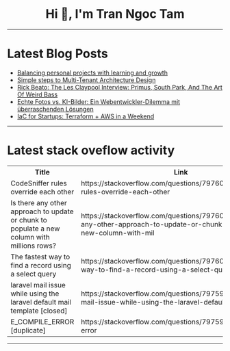 <h1 align="center">Hi 👋, I'm Tran Ngoc Tam</h1>

---

# Latest Blog Posts 
<!-- BLOG-POST-LIST:START -->
- [Balancing personal projects with learning and growth](https://dev.to/blesinhub/balancing-personal-projects-with-learning-and-growth-4eel)
- [Simple steps to Multi-Tenant Architecture Design](https://dev.to/naimulkarim/simple-steps-to-multi-tenant-architecture-design-3l95)
- [Rick Beato: The Les Claypool Interview: Primus, South Park, And The Art Of Weird Bass](https://dev.to/music_youtube/rick-beato-the-les-claypool-interview-primus-south-park-and-the-art-of-weird-bass-24m2)
- [Echte Fotos vs. KI-Bilder: Ein Webentwickler-Dilemma mit überraschenden Lösungen](https://dev.to/ivo_sa/echte-fotos-vs-ki-bilder-ein-webentwickler-dilemma-mit-uberraschenden-losungen-57c6)
- [IaC for Startups: Terraform + AWS in a Weekend](https://dev.to/manujb25/iac-for-startups-terraform-aws-in-a-weekend-2cji)
<!-- BLOG-POST-LIST:END -->

---

# Latest stack oveflow activity
<table>
  <tr><th>Title</th><th>Link</th></tr>
  <!-- STACKOVERFLOW:START --><tr><td>CodeSniffer rules override each other</td><td>https://stackoverflow.com/questions/79760184/codesniffer-rules-override-each-other</td></tr><tr><td>Is there any other approach to update or chunk to populate a new column with millions rows?</td><td>https://stackoverflow.com/questions/79760094/is-there-any-other-approach-to-update-or-chunk-to-populate-a-new-column-with-mil</td></tr><tr><td>The fastest way to find a record using a select query</td><td>https://stackoverflow.com/questions/79760071/the-fastest-way-to-find-a-record-using-a-select-query</td></tr><tr><td>laravel mail issue while using the laravel default mail template [closed]</td><td>https://stackoverflow.com/questions/79759732/laravel-mail-issue-while-using-the-laravel-default-mail-template</td></tr><tr><td>E_COMPILE_ERROR [duplicate]</td><td>https://stackoverflow.com/questions/79759731/e-compile-error</td></tr><!-- STACKOVERFLOW:END -->
</table>

---


